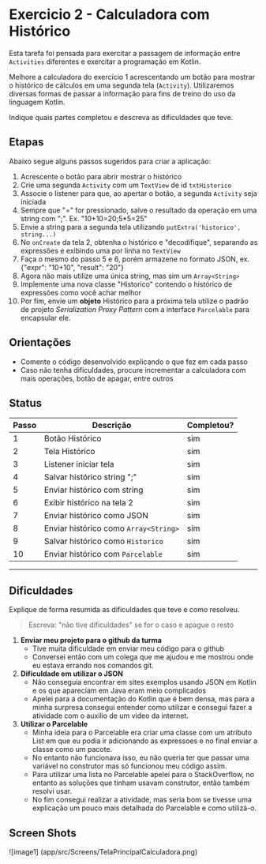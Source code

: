 # Exercicio 2 - Calculadora com Histórico

Esta tarefa foi pensada para exercitar a passagem de informação entre `Activities` diferentes e exercitar a programação em Kotlin.

Melhore a calculadora do exercício 1 acrescentando um botão para mostrar o histórico de cálculos em uma segunda tela (`Activity`). Utilizaremos diversas formas de passar a informação para fins de treino do uso da linguagem Kotlin.

Indique quais partes completou e descreva as dificuldades que teve.

## Etapas

Abaixo segue alguns passos sugeridos para criar a aplicação:

1. Acrescente o botão para abrir mostrar o histórico
2. Crie uma segunda `Activity` com um `TextView` de id `txtHistorico`
3. Associe o listener para que, ao apertar o botão, a segunda `Activity` seja iniciada
4. Sempre que "=" for pressionado, salve o resultado da operação em uma string com ";". Ex. "10+10=20;5*5=25"
5. Envie a string para a segunda tela utilizando `putExtra('historico', string...)`
6. No `onCreate` da tela 2, obtenha o histórico e "decodifique", separando as expressões e exibindo uma por linha no `TextView`
7. Faça o mesmo do passo 5 e 6, porém armazene no formato JSON, ex. {"expr": "10+10", "result": "20"}
8. Agora não mais utilize uma única string, mas sim um `Array<String>`
9. Implemente uma nova classe "Historico" contendo o histórico de expressões como você achar melhor
10. Por fim, envie um **objeto** Histórico para a próxima tela utilize o padrão de projeto _Serialization Proxy Pattern_ com a interface `Parcelable` para encapsular ele.

## Orientações

- Comente o código desenvolvido explicando o que fez em cada passo
- Caso não tenha dificuldades, procure incrementar a calculadora com mais operações, botão de apagar, entre outros

## Status

| Passo | Descrição  | Completou? |
| ----- | ---------- | ---------  |
|   1  | Botão Histórico                       | sim |
|   2  | Tela Histórico                        | sim |
|   3  | Listener iniciar tela                 | sim |
|   4  | Salvar histórico string ";"           | sim |
|   5  | Enviar histórico com string           | sim |
|   6  | Exibir histórico na tela 2            | sim |
|   7  | Enviar histórico como JSON            | sim |
|   8  | Enviar histórico como `Array<String>` | sim |
|   9  | Salvar histórico como `Historico`     | sim |
|   10 | Enviar histórico com `Parcelable`    | sim |

----------
## Dificuldades

Explique de forma resumida as dificuldades que teve e como resolveu.

> Escreva: "não tive dificuldades" se for o caso e apague o resto

1. **Enviar meu projeto para o github da turma**
   - Tive muita dificuldade em enviar meu código para o github
   - Conversei então com um colega que me ajudou e me mostrou onde eu estava errando nos comandos git.
2. **Dificuldade em utilizar o JSON**
   - Não conseguia encontrar em sites exemplos usando JSON em Kotlin e os que apareciam em Java eram meio complicados
   - Apelei para a documentação do Kotlin que é bem densa, mas para a minha surpresa consegui entender como utilizar e consegui fazer a atividade com o auxilio de um video da internet.
3. **Utilizar o Parcelable**
   - Minha ideia para o Parcelable era criar uma classe com um atributo List<String> em que eu podia ir adicionando as expressoes e no final enviar a classe como um pacote.
   - No entanto não funcionava isso, eu não queria ter que passar uma variável no construtor mas só funcionou meu código assim.
   - Para utilizar uma lista no Parcelable apelei para o StackOverflow, no entanto as soluções que tinham usavam construtor, então também resolvi usar.
   - No fim consegui realizar a atividade, mas seria bom se tivesse uma explicação um pouco mais detalhada do Parcelable e como utilizá-o.

## Screen Shots

![image1] (app/src/Screens/TelaPrincipalCalculadora.png)